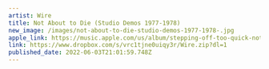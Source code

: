 ```yaml
---
artist: Wire
title: Not About to Die (Studio Demos 1977-1978)
new_image: /images/not-about-to-die-studio-demos-1977-1978-.jpg
apple_link: https://music.apple.com/us/album/stepping-off-too-quick-not-about-to-die-6th-demo-single/1619363643
link: https://www.dropbox.com/s/vrc1tjne0uiqy3r/Wire.zip?dl=1
published_date: 2022-06-03T21:01:59.748Z
---
```


